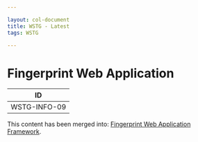 ```yaml
---

layout: col-document
title: WSTG - Latest
tags: WSTG

---
```

# Fingerprint Web Application

|ID          |
|------------|
|WSTG-INFO-09|

This content has been merged into: [Fingerprint Web Application Framework](08-Fingerprint_Web_Application_Framework.md).
